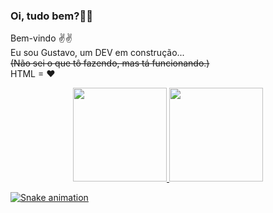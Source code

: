 ### Oi, tudo bem?👀👀</br>
Bem-vindo ✌✌ </br>
Eu sou Gustavo, um DEV em construção...</br>
<s>(Não sei o que tô fazendo, mas tá funcionando.)</s></br>
HTML = ❤

<div align="center">
  <a href="https://github.com/gustavojb92">
  <img height="150em" src="https://github-readme-stats.vercel.app/api?username=gustavojb92&show_icons=false&theme=gotham&include_all_commits=true&count_private=true"/>
  <img height="150em" src="https://github-readme-stats.vercel.app/api/top-langs/?username=gustavojb92&layout=compact&langs_count=7&theme=gotham"/>
</div>

  ![Snake animation](https://github.com/gustavojb92/gustavojb92/blob/output/github-contribution-grid-snake.svg)

  
